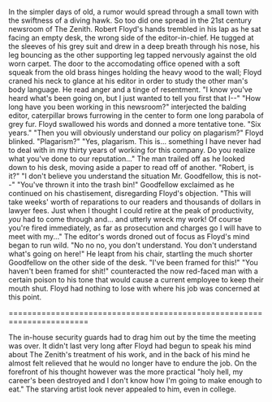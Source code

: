 In the simpler days of old, a rumor would spread through a small town with the swiftness of a diving hawk. So too did one spread in the 21st century newsroom of The Zenith. Robert Floyd's hands trembled in his lap as he sat facing an empty desk, the wrong side of the editor-in-chief. He tugged at the sleeves of his grey suit and drew in a deep breath through his nose, his leg bouncing as the other supporting leg tapped nervously against the old worn carpet.
The door to the accomodating office opened with a soft squeak from the old brass hinges holding the heavy wood to the wall; Floyd craned his neck to glance at his editor in order to study the other man's body language. He read anger and a tinge of resentment.
"I know you've heard what's been going on, but I just wanted to tell you first that I--"
"How long have you been working in this newsroom?" interjected the balding editor, caterpillar brows furrowing in the center to form one long parabola of grey fur. Floyd swallowed his words and donned a more tentative tone.
"Six years."
"Then you will obviously understand our policy on plagarism?"
Floyd blinked. "Plagarism?"
"Yes, plagarism. This is… something I have never had to deal with in my thirty years of working for this company. Do you realize what you've done to our reputation..." The man trailed off as he looked down to his desk, moving aside a paper to read off of another. "Robert, is it?"
"I don't believe you understand the situation Mr. Goodfellow, this is not--"
"You've thrown it into the trash bin!" Goodfellow exclaimed as he continued on his chastisement, disregarding Floyd's objection. "This will take weeks' worth of reparations to our readers and thousands of dollars in lawyer fees. Just when I thought I could retire at the peak of productivity, *you* had to come through and… and utterly wreck my work! Of course you're fired immediately, as far as prosecution and charges go I will have to meet with my..."
The editor's words droned out of focus as Floyd's mind began to run wild. "No no no, you don't understand. You don't understand what's going on here!" He leapt from his chair, startling the much shorter Goodfellow on the other side of the desk. "I've been framed for this!"
"You haven't been framed for shit!" counteracted the now red-faced man with a certain poison to his tone that would cause a current employee to keep their mouth shut. Floyd had nothing to lose with where his job was concerned at this point.

=======================================================================

The in-house security guards had to drag him out by the time the meeting was over. It didn't last very long after Floyd had begun to speak his mind about The Zenith's treatment of his work, and in the back of his mind he almost felt relieved that he would no longer have to endure the job. On the forefront of his thought however was the more practical "holy hell, my career's been destroyed and I don't know how I'm going to make enough to eat." The starving artist look never appealed to him, even in college.
